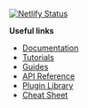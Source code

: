 [![Netlify Status](https://api.netlify.com/api/v1/badges/0803afb2-3319-4737-b8b8-e493ec3871f8/deploy-status)](https://app.netlify.com/sites/jared-web-extension/deploys)

**Useful links**

- [Documentation](https://www.gatsbyjs.com/docs/?utm_source=starter&utm_medium=readme&utm_campaign=minimal-starter-ts)
- [Tutorials](https://www.gatsbyjs.com/docs/tutorial/?utm_source=starter&utm_medium=readme&utm_campaign=minimal-starter-ts)
- [Guides](https://www.gatsbyjs.com/docs/how-to/?utm_source=starter&utm_medium=readme&utm_campaign=minimal-starter-ts)
- [API Reference](https://www.gatsbyjs.com/docs/api-reference/?utm_source=starter&utm_medium=readme&utm_campaign=minimal-starter-ts)
- [Plugin Library](https://www.gatsbyjs.com/plugins?utm_source=starter&utm_medium=readme&utm_campaign=minimal-starter-ts)
- [Cheat Sheet](https://www.gatsbyjs.com/docs/cheat-sheet/?utm_source=starter&utm_medium=readme&utm_campaign=minimal-starter-ts)
